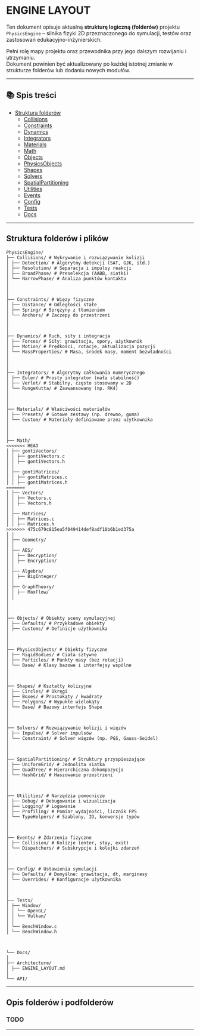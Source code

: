 ﻿# ENGINE LAYOUT

Ten dokument opisuje aktualną **strukturę logiczną (folderów)** projektu `PhysicsEngine` – silnika fizyki 2D przeznaczonego do symulacji, testów oraz zastosowań edukacyjno-inżynierskich.

Pełni rolę mapy projektu oraz przewodnika przy jego dalszym rozwijaniu i utrzymaniu.  
Dokument powinien być aktualizowany po każdej istotnej zmianie w strukturze folderów lub dodaniu nowych modułów.

---

## 📚 Spis treści

- [Struktura folderów](#struktura-folderów)
  - [Collisions](#collisions)
  - [Constraints](#constraints)
  - [Dynamics](#dynamics)
  - [Integrators](#integrators)
  - [Materials](#materials)
  - [Math](#math)
  - [Objects](#objects)
  - [PhysicsObjects](#physicsobjects)
  - [Shapes](#shapes)
  - [Solvers](#solvers)
  - [SpatialPartitioning](#spatialpartitioning)
  - [Utilities](#utilities)
  - [Events](#events)
  - [Config](#config)
  - [Tests](#tests)
  - [Docs](#docs)

---

## Struktura folderów i plików

```
PhysicsEngine/
├── Collisions/ # Wykrywanie i rozwiązywanie kolizji
│ ├── Detection/ # Algorytmy detekcji (SAT, GJK, itd.)
│ ├── Resolution/ # Separacja i impulsy reakcji
│ ├── BroadPhase/ # Preselekcja (AABB, siatki)
│ └── NarrowPhase/ # Analiza punktów kontaktu
│
│
│
├── Constraints/ # Więzy fizyczne
│ ├── Distance/ # Odległości stałe
│ ├── Spring/ # Sprężyny z tłumieniem
│ └── Anchors/ # Zaczepy do przestrzeni
│
│
│
├── Dynamics/ # Ruch, siły i integracja
│ ├── Forces/ # Siły: grawitacja, opory, użytkownik
│ ├── Motion/ # Prędkości, rotacje, aktualizacja pozycji
│ └── MassProperties/ # Masa, środek masy, moment bezwładności
│
│
│
├── Integrators/ # Algorytmy całkowania numerycznego
│ ├── Euler/ # Prosty integrator (mała stabilność)
│ ├── Verlet/ # Stabilny, często stosowany w 2D
│ └── RungeKutta/ # Zaawansowany (np. RK4)
│
│
│
├── Materials/ # Właściwości materiałów
│ ├── Presets/ # Gotowe zestawy (np. drewno, guma)
│ └── Custom/ # Materiały definiowane przez użytkownika
│
│
│
├── Math/
<<<<<<< HEAD
│ ├── gontiVectors/
│ │ ├── gontiVectors.c
│ │ ├── gontiVectors.h
│ │
│ ├── gontiMatrices/
│ │ ├── gontiMatrices.c
│ │ ├── gontiMatrices.h
=======
│ ├── Vectors/
│ │ ├── Vectors.c
│ │ ├── Vectors.h
│ │
│ ├── Matrices/
│ │ ├── Matrices.c
│ │ ├── Matrices.h
>>>>>>> 475c679c815ea5f049414def8adf10b6b1ed375a
│ │
│ ├── Geometry/
│ │
│ ├── AES/
│ │ ├── Decryption/
│ │ ├── Encryption/
│ │
│ ├── Algebra/
│ │ ├── BigInteger/
│ │
│ ├── GraphTheory/
│ │ ├── MaxFlow/
│ │
│ 
│ 
│ 
├── Objects/ # Obiekty sceny symulacyjnej
│ ├── Defaults/ # Przykładowe obiekty
│ ├── Customs/ # Definicje użytkownika
│ 
│ 
│
├── PhysicsObjects/ # Obiekty fizyczne
│ ├── RigidBodies/ # Ciała sztywne
│ ├── Particles/ # Punkty masy (bez rotacji)
│ └── Base/ # Klasy bazowe i interfejsy wspólne
│
│
│
├── Shapes/ # Kształty kolizyjne
│ ├── Circles/ # Okręgi
│ ├── Boxes/ # Prostokąty / kwadraty
│ ├── Polygons/ # Wypukłe wielokąty
│ └── Base/ # Bazowy interfejs Shape
│
│
│
├── Solvers/ # Rozwiązywanie kolizji i więzów
│ ├── Impulse/ # Solver impulsów
│ └── Constraint/ # Solver więzów (np. PGS, Gauss-Seidel)
│
│
│
├── SpatialPartitioning/ # Struktury przyspieszające
│ ├── UniformGrid/ # Jednolita siatka
│ ├── QuadTree/ # Hierarchiczna dekompozycja
│ └── HashGrid/ # Haszowanie przestrzeni
│
│
│
├── Utilities/ # Narzędzia pomocnicze
│ ├── Debug/ # Debugowanie i wizualizacja
│ ├── Logging/ # Logowanie
│ ├── Profiling/ # Pomiar wydajności, licznik FPS
│ └── TypeHelpers/ # Szablony, ID, konwersje typów
│
│
│
├── Events/ # Zdarzenia fizyczne
│ ├── Collision/ # Kolizje (enter, stay, exit)
│ └── Dispatchers/ # Subskrypcje i kolejki zdarzeń
│
│
│
├── Config/ # Ustawienia symulacji
│ ├── Defaults/ # Domyślne: grawitacja, dt, marginesy
│ └── Overrides/ # Konfiguracje użytkownika
│
│
│
├── Tests/
│ ├── Window/
│ │ └── OpenGL/
│ │ └── Vulkan/
│ │
│ └── BenchWindow.c
│ └── BenchWindow.h



└── Docs/
│
├── Architecture/
│ ├── ENGINE_LAYOUT.md
│
└── API/

```
---

## Opis folderów i podfolderów

### TODO

---